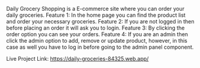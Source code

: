 Daily Grocery Shopping is a E-commerce site where you can order your daily groceries. 
Feature 1: In the home page you can find the product list and order your necessary groceries.
Feature 2: If you are not logged in then before placing an order it will ask you to login. 
Feature 3: By clicking the order option you can see your orders. 
Feature 4: If you are an admin then click the admin option to add, remove or update product, however, in this case as well you have to log in before going to the admin panel component.

Live Project Link: https://daily-groceries-84325.web.app/
